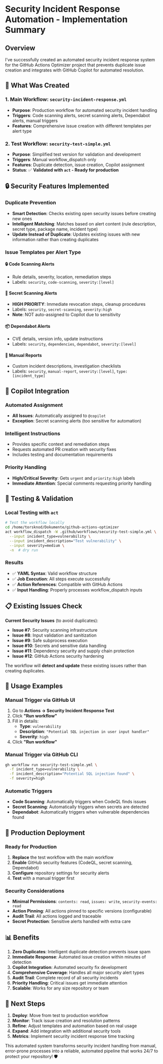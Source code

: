 # Security Incident Response Automation - Implementation Summary

## Overview

I've successfully created an automated security incident response system for the GitHub Actions Optimizer project that prevents duplicate issue creation and integrates with GitHub Copilot for automated resolution.

## 🚀 What Was Created

### 1. Main Workflow: `security-incident-response.yml`

- **Purpose**: Production workflow for automated security incident handling
- **Triggers**: Code scanning alerts, secret scanning alerts, Dependabot alerts, manual triggers
- **Features**: Comprehensive issue creation with different templates per alert type

### 2. Test Workflow: `security-test-simple.yml`

- **Purpose**: Simplified test version for validation and development
- **Triggers**: Manual workflow_dispatch only
- **Features**: Duplicate detection, issue creation, Copilot assignment
- **Status**: ✅ **Validated with `act` - Ready for production**

## 🔒 Security Features Implemented

### Duplicate Prevention

- **Smart Detection**: Checks existing open security issues before creating new ones
- **Intelligent Matching**: Matches based on alert content (rule description, secret type, package name, incident type)
- **Update Instead of Duplicate**: Updates existing issues with new information rather than creating duplicates

### Issue Templates per Alert Type

#### 🔒 Code Scanning Alerts

- Rule details, severity, location, remediation steps
- Labels: `security`, `code-scanning`, `severity:[level]`

#### 🔐 Secret Scanning Alerts

- **HIGH PRIORITY**: Immediate revocation steps, cleanup procedures
- Labels: `security`, `secret-scanning`, `severity:high`
- **Note**: NOT auto-assigned to Copilot due to sensitivity

#### 📦 Dependabot Alerts

- CVE details, version info, update instructions
- Labels: `security`, `dependencies`, `dependabot`, `severity:[level]`

#### 🚨 Manual Reports

- Custom incident descriptions, investigation checklists
- Labels: `security`, `manual-report`, `severity:[level]`, `type:[incident_type]`

## 🤖 Copilot Integration

### Automated Assignment

- **All Issues**: Automatically assigned to `@copilot`
- **Exception**: Secret scanning alerts (too sensitive for automation)

### Intelligent Instructions

- Provides specific context and remediation steps
- Requests automated PR creation with security fixes
- Includes testing and documentation requirements

### Priority Handling

- **High/Critical Severity**: Gets `urgent` and `priority:high` labels
- **Immediate Attention**: Special comments requesting priority handling

## 🧪 Testing & Validation

### Local Testing with `act`

```bash
# Test the workflow locally
cd /home/torsknod/Dokumente/github-actions-optimizer
act workflow_dispatch -W .github/workflows/security-test-simple.yml \
  --input incident_type=vulnerability \
  --input incident_description="Test vulnerability" \
  --input severity=medium \
  -n  # dry run
```

### Results

- ✅ **YAML Syntax**: Valid workflow structure
- ✅ **Job Execution**: All steps execute successfully
- ✅ **Action References**: Compatible with GitHub Actions
- ✅ **Input Handling**: Properly processes workflow_dispatch inputs

## 📋 Existing Issues Check

**Current Security Issues** (to avoid duplicates):

- **Issue #7**: Security scanning infrastructure
- **Issue #8**: Input validation and sanitization
- **Issue #9**: Safe subprocess execution
- **Issue #10**: Secrets and sensitive data handling
- **Issue #11**: Dependency security and supply chain protection
- **Issue #12**: GitHub Actions security hardening

The workflow will **detect and update** these existing issues rather than creating duplicates.

## 🚀 Usage Examples

### Manual Trigger via GitHub UI

1. Go to **Actions → Security Incident Response Test**
2. Click **"Run workflow"**
3. Fill in details:
   - **Type**: `vulnerability`
   - **Description**: `"Potential SQL injection in user input handler"`
   - **Severity**: `high`
4. Click **"Run workflow"**

### Manual Trigger via GitHub CLI

```bash
gh workflow run security-test-simple.yml \
  -f incident_type=vulnerability \
  -f incident_description="Potential SQL injection found" \
  -f severity=high
```

### Automatic Triggers

- **Code Scanning**: Automatically triggers when CodeQL finds issues
- **Secret Scanning**: Automatically triggers when secrets are detected
- **Dependabot**: Automatically triggers when vulnerable dependencies found

## 🔧 Production Deployment

### Ready for Production

1. **Replace** the test workflow with the main workflow
2. **Enable** GitHub security features (CodeQL, secret scanning, Dependabot)
3. **Configure** repository settings for security alerts
4. **Test** with a manual trigger first

### Security Considerations

- **Minimal Permissions**: `contents: read`, `issues: write`, `security-events: read`
- **Action Pinning**: All actions pinned to specific versions (configurable)
- **Audit Trail**: All actions logged and traceable
- **Secret Protection**: Sensitive alerts handled with extra care

## 📊 Benefits

1. **Zero Duplicates**: Intelligent duplicate detection prevents issue spam
2. **Immediate Response**: Automated issue creation within minutes of detection
3. **Copilot Integration**: Automated security fix development
4. **Comprehensive Coverage**: Handles all major security alert types
5. **Audit Trail**: Complete record of all security incidents
6. **Priority Handling**: Critical issues get immediate attention
7. **Scalable**: Works for any size repository or team

## 🎯 Next Steps

1. **Deploy**: Move from test to production workflow
2. **Monitor**: Track issue creation and resolution patterns
3. **Refine**: Adjust templates and automation based on real usage
4. **Expand**: Add integration with additional security tools
5. **Metrics**: Implement security incident response time tracking

This automated system transforms security incident handling from manual, error-prone processes into a reliable, automated pipeline that works 24/7 to protect your repository! 🛡️
